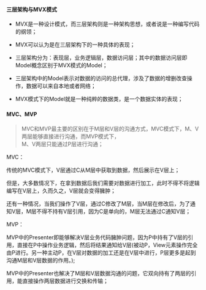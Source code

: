 #### 三层架构与MVX模式

* MVX是一种设计模式，而三层架构则是一种架构思想，或者说是一种编写代码的纲领；
* MVX可以认为是在三层架构下的一种具体的表现；

* 三层架构分为：表现层，业务逻辑层，数据访问层；其中的数据访问层即Model概念区别于MVX模式的Model；

* 三层架构中的Model表示对数据的访问的总代理，涉及了数据的增删改查操作，数据可以来自本地或者网络；
* MVX模式下的Model就是一种纯粹的数据类，是一个数据实体的表现；

#### MVC、MVP

> MVC和MVP最主要的区别在于M层和V层的沟通方式，MVC模式下，M、V两层能够直接进行沟通，而MVP模式下，  
> M、V两层只能通过P层进行沟通；

MVC：

传统的MVC模式下，V层通过C从M层中获取到数据，然后展示在V层上；

但是，大多数情况下，在拿到数据后我们需要对数据进行加工，此时不得不将逻辑编写在V层上，久而久之，V层就会变得臃肿；

还有一种情况，当我们操作了V层，通过C修改了M层，当M层在修改后，为了通知V层，M层不得不持有V层引用，因为C是单向的，M层无法通过C通知V层；

MVP：

MVP中的Presenter即能够解决V层业务代码臃肿问题，因为P中持有了V层的引用，直接在P中操作业务逻辑，然后将结果通知给V层\(被动P，View元素操作完全由P进行。另一种主动P，在V层对数据的加工还是在V层中进行，P层更多是起到沟通M层和V层数据的作用。\);

MVP中的Presenter也解决了M层和V层数据沟通的问题，它双向持有了两层的引用，能直接操作两层数据进行交换和传输；

